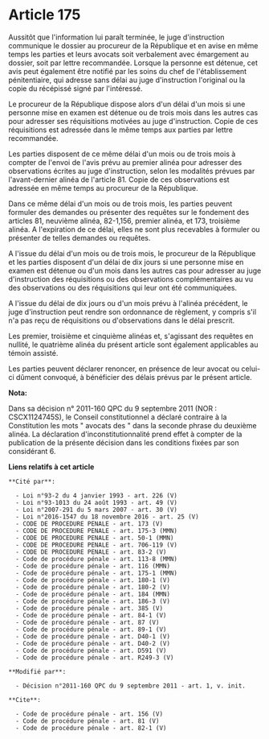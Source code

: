 # Article 175

Aussitôt que l'information lui paraît terminée, le juge d'instruction communique le dossier au procureur de la République et
en avise en même temps les parties et leurs avocats soit verbalement avec émargement au dossier, soit par lettre recommandée.
Lorsque la personne est détenue, cet avis peut également être notifié par les soins du chef de l'établissement pénitentiaire,
qui adresse sans délai au juge d'instruction l'original ou la copie du récépissé signé par l'intéressé. 

Le procureur de la République dispose alors d'un délai d'un mois si une personne mise en examen est détenue ou de trois mois
dans les autres cas pour adresser ses réquisitions motivées au juge d'instruction. Copie de ces réquisitions est adressée
dans le même temps aux parties par lettre recommandée. 

Les parties disposent de ce même délai d'un mois ou de trois mois à compter de l'envoi de l'avis prévu au premier alinéa pour
adresser des observations écrites au juge d'instruction, selon les modalités prévues par l'avant-dernier alinéa de l'article
81. Copie de ces observations est adressée en même temps au procureur de la République. 

Dans ce même délai d'un mois ou de trois mois, les parties peuvent formuler des demandes ou présenter des requêtes sur le
fondement des articles 81, neuvième alinéa, 82-1,156, premier alinéa, et 173, troisième alinéa. A l'expiration de ce délai,
elles ne sont plus recevables à formuler ou présenter de telles demandes ou requêtes. 

A l'issue du délai d'un mois ou de trois mois, le procureur de la République et les parties disposent d'un délai de dix jours
si une personne mise en examen est détenue ou d'un mois dans les autres cas pour adresser au juge d'instruction des
réquisitions ou des observations complémentaires au vu des observations ou des réquisitions qui leur ont été communiquées. 

A l'issue du délai de dix jours ou d'un mois prévu à l'alinéa précédent, le juge d'instruction peut rendre son ordonnance de
règlement, y compris s'il n'a pas reçu de réquisitions ou d'observations dans le délai prescrit. 

Les premier, troisième et cinquième alinéas et, s'agissant des requêtes en nullité, le quatrième alinéa du présent article
sont également applicables au témoin assisté. 

Les parties peuvent déclarer renoncer, en présence de leur avocat ou celui-ci dûment convoqué, à bénéficier des délais prévus
par le présent article.

**Nota:**

Dans sa décision n° 2011-160 QPC du 9 septembre 2011 (NOR : CSCX1124745S), le Conseil constitutionnel a déclaré contraire à
la Constitution les mots " avocats des " dans la seconde phrase du deuxième alinéa. La déclaration d'inconstitutionnalité
prend effet à compter de la publication de la présente décision dans les conditions fixées par son considérant 6.

**Liens relatifs à cet article**

	**Cité par**:

	  - Loi n°93-2 du 4 janvier 1993 - art. 226 (V)
	  - Loi n°93-1013 du 24 août 1993 - art. 49 (V)
	  - Loi n°2007-291 du 5 mars 2007 - art. 30 (V)
	  - Loi n°2016-1547 du 18 novembre 2016 - art. 25 (V)
	  - CODE DE PROCEDURE PENALE - art. 173 (V)
	  - CODE DE PROCEDURE PENALE - art. 175-3 (MMN)
	  - CODE DE PROCEDURE PENALE - art. 50-1 (MMN)
	  - CODE DE PROCEDURE PENALE - art. 706-119 (V)
	  - CODE DE PROCEDURE PENALE - art. 83-2 (V)
	  - Code de procédure pénale - art. 113-8 (MMN)
	  - Code de procédure pénale - art. 116 (MMN)
	  - Code de procédure pénale - art. 175-1 (MMN)
	  - Code de procédure pénale - art. 180-1 (V)
	  - Code de procédure pénale - art. 180-2 (V)
	  - Code de procédure pénale - art. 184 (MMN)
	  - Code de procédure pénale - art. 186-3 (V)
	  - Code de procédure pénale - art. 385 (V)
	  - Code de procédure pénale - art. 84-1 (V)
	  - Code de procédure pénale - art. 87 (V)
	  - Code de procédure pénale - art. 89-1 (V)
	  - Code de procédure pénale - art. D40-1 (V)
	  - Code de procédure pénale - art. D40-2 (V)
	  - Code de procédure pénale - art. D591 (V)
	  - Code de procédure pénale - art. R249-3 (V)

	**Modifié par**:

	  - Décision n°2011-160 QPC du 9 septembre 2011 - art. 1, v. init.

	**Cite**:

	  - Code de procédure pénale - art. 156 (V)
	  - Code de procédure pénale - art. 81 (V)
	  - Code de procédure pénale - art. 82-1 (V)
